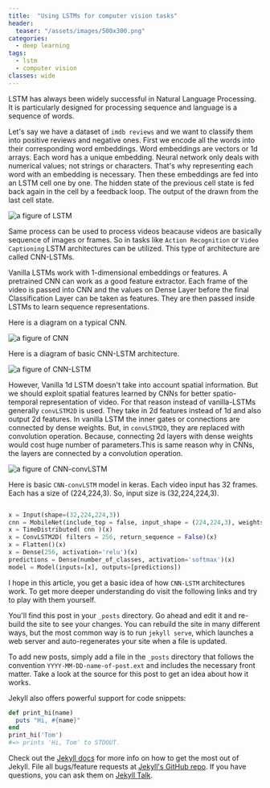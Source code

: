 ```yaml
---
title:  "Using LSTMs for computer vision tasks"
header:
  teaser: "/assets/images/500x300.png"
categories: 
  - deep learning
tags:
  - lstm
  - computer vision
classes: wide  
---
```


LSTM has always been widely successful in Natural Language Processing. It is particularly designed for processing sequence and language is a sequence of words.

Let's say we have a dataset of `imdb reviews` and we want to classify them into positive reviews and negative ones. First we encode all the words into their corresponding word embeddings. Word embeddings are vectors or 1d arrays. Each word has a unique embedding. Neural network only deals with numerical values; not strings or characters. That's why representing each word with an embedding is necessary. Then these embeddings are fed into an LSTM cell one by one. The hidden state of the previous cell state is fed back again in the cell by a feedback loop. The output of the drawn from the last cell state.

<img src="{{site.url}}{{site.baseurl}}/assets/images/figures/lstm.png" alt="a figure of LSTM">

Same process can be used to process videos beacause videos are basically sequence of images or frames. So in tasks like `Action Recognition` or `Video Captioning` LSTM architectures can be utilized. This type of architecture are called CNN-LSTMs.

Vanilla LSTMs work with 1-dimensional embeddings or features. A pretrained CNN can work as a good feature extractor. Each frame of the video is passed into CNN and the values on Dense Layer before the final Classification Layer can be taken as features. They are then passed inside LSTMs to learn sequence representations. 

Here is a diagram on a typical CNN.

<img src="{{site.url}}{{site.baseurl}}/assets/images/figures/cnn.png" alt="a figure of CNN">

Here is a diagram of basic CNN-LSTM architecture.

<img src="{{site.url}}{{site.baseurl}}/assets/images/figures/cnnlstm.png" alt="a figure of CNN-LSTM">

However, Vanilla 1d LSTM doesn't take into account spatial information. But we should exploit spatial features learned by CNNs for better spatio-temporal representation of video. For that reason instead of vanilla-LSTMs generally `convLSTM2D` is used. They take in 2d features instead of 1d and also output 2d features. In vanilla LSTM the inner gates or connections are connected by dense weights. But, in `convLSTM2D`, they are replaced with convolution operation. Because, connecting 2d layers with dense weights would cost huge number of parameters.This is same reason why in CNNs, the layers are connected by a convolution operation. 

<img src="{{site.url}}{{site.baseurl}}/assets/images/figures/cnnconvlstm.png" alt="a figure of CNN-convLSTM">

Here is basic `CNN-convLSTM` model in keras. Each video input has 32 frames. Each has a size of (224,224,3). So, input size is (32,224,224,3).

```python

x = Input(shape=(32,224,224,3))
cnn = MobileNet(include_top = false, input_shape = (224,224,3), weights = 'imagenet' )
x = TimeDistributed( cnn )(x)
x = ConvLSTM2D( filters = 256, return_sequence = False)(x)
x = Flatten()(x)
x = Dense(256, activation='relu')(x)
predictions = Dense(number_of_classes, activation='softmax')(x)
model = Model(inputs=[x], outputs=[predictions])

```

I hope in this article, you get a basic idea of how `CNN-LSTM` architectures work. To get more deeper understanding do visit the following links and try to play with them yourself.

You'll find this post in your `_posts` directory. Go ahead and edit it and re-build the site to see your changes. You can rebuild the site in many different ways, but the most common way is to run `jekyll serve`, which launches a web server and auto-regenerates your site when a file is updated.

To add new posts, simply add a file in the `_posts` directory that follows the convention `YYYY-MM-DD-name-of-post.ext` and includes the necessary front matter. Take a look at the source for this post to get an idea about how it works.

Jekyll also offers powerful support for code snippets:

```ruby
def print_hi(name)
  puts "Hi, #{name}"
end
print_hi('Tom')
#=> prints 'Hi, Tom' to STDOUT.
```

Check out the [Jekyll docs][jekyll-docs] for more info on how to get the most out of Jekyll. File all bugs/feature requests at [Jekyll's GitHub repo][jekyll-gh]. If you have questions, you can ask them on [Jekyll Talk][jekyll-talk].

[jekyll-docs]: http://jekyllrb.com/docs/home
[jekyll-gh]:   https://github.com/jekyll/jekyll
[jekyll-talk]: https://talk.jekyllrb.com/